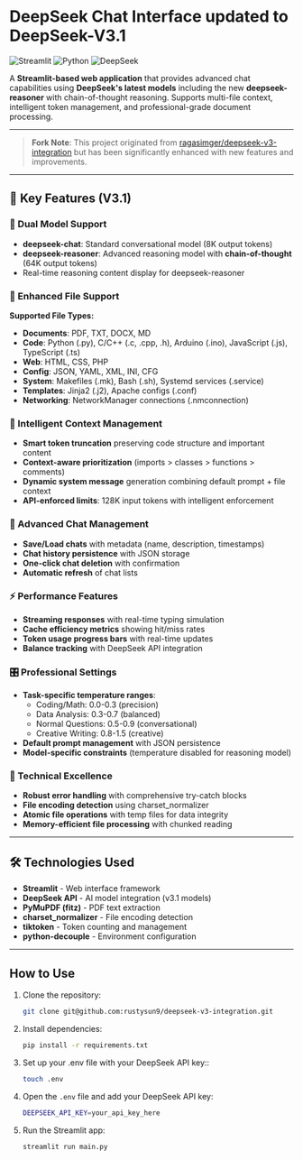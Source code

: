 # DeepSeek Chat Interface updated to DeepSeek-V3.1

![Streamlit](https://img.shields.io/badge/Streamlit-FF4B4B?style=for-the-badge&logo=Streamlit&logoColor=white)
![Python](https://img.shields.io/badge/Python-3776AB?style=for-the-badge&logo=python&logoColor=white)
![DeepSeek](https://img.shields.io/badge/DeepSeek-000000?style=for-the-badge&logo=openai&logoColor=white)

A **Streamlit-based web application** that provides advanced chat capabilities using **DeepSeek's latest models** including the new **deepseek-reasoner** with chain-of-thought reasoning. Supports multi-file context, intelligent token management, and professional-grade document processing.

---
> **Fork Note**: This project originated from [ragasimger/deepseek-v3-integration](https://github.com/ragasimger/deepseek-v3-integration) but has been significantly enhanced with new features and improvements.
---
## 🚀 Key Features (V3.1)

### 🤖 Dual Model Support
- **deepseek-chat**: Standard conversational model (8K output tokens)
- **deepseek-reasoner**: Advanced reasoning model with **chain-of-thought** (64K output tokens)
- Real-time reasoning content display for deepseek-reasoner

### 📁 Enhanced File Support
**Supported File Types:**
- **Documents**: PDF, TXT, DOCX, MD
- **Code**: Python (.py), C/C++ (.c, .cpp, .h), Arduino (.ino), JavaScript (.js), TypeScript (.ts)
- **Web**: HTML, CSS, PHP
- **Config**: JSON, YAML, XML, INI, CFG
- **System**: Makefiles (.mk), Bash (.sh), Systemd services (.service)
- **Templates**: Jinja2 (.j2), Apache configs (.conf)
- **Networking**: NetworkManager connections (.nmconnection)

### 🧠 Intelligent Context Management
- **Smart token truncation** preserving code structure and important content
- **Context-aware prioritization** (imports > classes > functions > comments)
- **Dynamic system message** generation combining default prompt + file context
- **API-enforced limits**: 128K input tokens with intelligent enforcement

### 💾 Advanced Chat Management
- **Save/Load chats** with metadata (name, description, timestamps)
- **Chat history persistence** with JSON storage
- **One-click chat deletion** with confirmation
- **Automatic refresh** of chat lists

### ⚡ Performance Features
- **Streaming responses** with real-time typing simulation
- **Cache efficiency metrics** showing hit/miss rates
- **Token usage progress bars** with real-time updates
- **Balance tracking** with DeepSeek API integration

### 🎛️ Professional Settings
- **Task-specific temperature ranges**:
  - Coding/Math: 0.0-0.3 (precision)
  - Data Analysis: 0.3-0.7 (balanced)
  - Normal Questions: 0.5-0.9 (conversational)  
  - Creative Writing: 0.8-1.5 (creative)
- **Default prompt management** with JSON persistence
- **Model-specific constraints** (temperature disabled for reasoning model)

### 🔧 Technical Excellence
- **Robust error handling** with comprehensive try-catch blocks
- **File encoding detection** using charset_normalizer
- **Atomic file operations** with temp files for data integrity
- **Memory-efficient file processing** with chunked reading

---

## 🛠️ Technologies Used

- **Streamlit** - Web interface framework
- **DeepSeek API** - AI model integration (v3.1 models)
- **PyMuPDF (fitz)** - PDF text extraction
- **charset_normalizer** - File encoding detection
- **tiktoken** - Token counting and management
- **python-decouple** - Environment configuration

---

## How to Use

1. Clone the repository:
   ```bash
   git clone git@github.com:rustysun9/deepseek-v3-integration.git

2. Install dependencies:
    ```bash
    pip install -r requirements.txt
3. Set up your .env file with your DeepSeek API key::
    ```bash
    touch .env

4.  Open the `.env` file and add your DeepSeek API key:

    ```bash
    DEEPSEEK_API_KEY=your_api_key_here

5. Run the Streamlit app:
    ```bash
    streamlit run main.py

